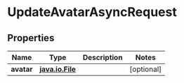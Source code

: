
# UpdateAvatarAsyncRequest

## Properties
| Name | Type | Description | Notes |
| ------------ | ------------- | ------------- | ------------- |
| **avatar** | [**java.io.File**](java.io.File.md) |  |  [optional] |



